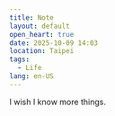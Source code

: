 ```yaml
---
title: Note
layout: default
open_heart: true
date: 2025-10-09 14:03
location: Taipei
tags: 
  - Life
lang: en-US
---
```


I wish I know more things.
